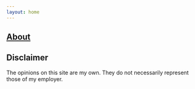 ```yaml
---
layout: home
---
```


## [About](/about.html)

## Disclaimer

The opinions on this site are my own. They do not necessarily represent those of my employer.

